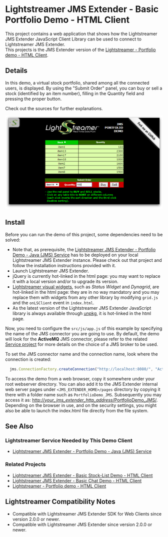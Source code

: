 # Lightstreamer JMS Extender - Basic Portfolio Demo - HTML Client

This project contains a web application that shows how the Lightstreamer JMS Extender JavaScript Client Library can be used to connect to Lightstreamer JMS Extender.  
This projects is the JMS Extender version of the [Lightstreamer - Portfolio demo - HTML Client](https://github.com/Lightstreamer/Lightstreamer-example-Portfolio-client-javascript).

## Details

In this demo, a virtual stock portfolio, shared among all the connected users, is displayed.
By using the "Submit Order" panel, you can buy or sell a stock (identified by an item number), filling in the Quantity field and pressing the proper button.

Check out the sources for further explanations.

![screenshot](screen-large.png)

## Install

Before you can run the demo of this project, some dependencies need to be solved:

* Note that, as prerequisite, the [Lightstreamer JMS Extender - Portfolio Demo - Java (JMS) Service](https://github.com/Lightstreamer/Lightstreamer-JMS-example-Portfolio-service-java) has to be deployed on your local Lightstreamer JMS Extender instance. Please check out that project and follow the installation instructions provided with it.
* Launch Lightstreamer JMS Extender.
* jQuery is currently hot-linked in the html page: you may want to replace it with a local version and/or to upgrade its version.
* [Lightstreamer visual widgets](https://demos.lightstreamer.com/commons/lightstreamer-widgets.js), such as  _Status Widget_ and _Dynagrid_, are hot-linked in the html page: they are in no way mandatory and you may replace them with widgets from any other library by modifying `grid.js` and the `onLSClient` event in `index.html`.
* As the latest version of the Lightstreamer JMS Extender JavaScript library is always available through [unpkg](https://unpkg.com/lightstreamer-jms-web-client), it is hot-linked in the html page.

Now, you need to configure the `src/js/app.js` of this example by specifying the name of the JMS connector you are going to use. By default, the demo will look for the **ActiveMQ** JMS connector, please refer to the related [Service project](https://github.com/Lightstreamer/Lightstreamer-JMS-example-Portfolio-service-java) for more details on the choice of a JMS broker to be used.

To set the JMS connector name and the connection name, look where the connection is created:

```js
  jms.ConnectionFactory.createConnection("http://localhost:8080/", "ActiveMQ", null, null, {
```

To access the demo from a web browser, copy it somewhere under your root webserver directory. You can also add it to the JMS Extender internal web server pages under `<JMS_EXTENDER_HOME>/pages` directory by copying it there with a folder name such as `PortfolioDemo_JMS`. Subsequently you may access it as: [http://_your_jms_extender_http_address_/PortfolioDemo_JMS/](http://_your_jms_extender_http_address_/PortfolioDemo_JMS/).
Depending on the browser in use, and on the security settings, you might also be able to launch the index.html file directly from the file system.

## See Also

### Lightstreamer Service Needed by This Demo Client

* [Lightstreamer JMS Extender - Portfolio Demo - Java (JMS) Service](https://github.com/Lightstreamer/Lightstreamer-JMS-example-Portfolio-service-java)

### Related Projects

* [Lightstreamer JMS Extender - Basic Stock-List Demo - HTML Client](https://github.com/Lightstreamer/Lightstreamer-JMS-example-StockList-client-javascript)
* [Lightstreamer JMS Extender - Basic Chat Demo - HTML Client](https://github.com/Lightstreamer/Lightstreamer-JMS-example-Chat-client-javascript)
* [Lightstreamer - Portfolio demo - HTML Client](https://github.com/Lightstreamer/Lightstreamer-example-Portfolio-client-javascript)

## Lightstreamer Compatibility Notes

* Compatible with Lightstreamer JMS Extender SDK for Web Clients since version 2.0.0 or newer.
* Compatible with Lightstreamer JMS Extender since version 2.0.0 or newer.
